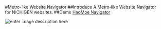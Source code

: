 #Metro-like Website Navigator 
##Introduce
A Metro-like Website Navigator for NICHIGEN websites.
##Demo
[HaoMoe Navigator](http://moe.kaedea.com/)

![enter image description here](https://lh3.googleusercontent.com/-VW8w3UnFrOc/VYUo8ZvQrCI/AAAAAAAABEk/uE5TCCgAlV0/s800/moenavigator.png "moenavigator.png")
